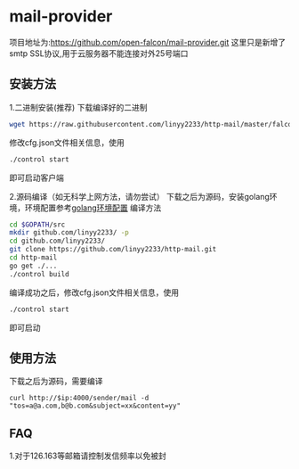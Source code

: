 mail-provider
=============

项目地址为:https://github.com/open-falcon/mail-provider.git
这里只是新增了smtp SSL协议,用于云服务器不能连接对外25号端口

## 安装方法

1.二进制安装(推荐)
下载编译好的二进制
```bash
wget https://raw.githubusercontent.com/linyy2233/http-mail/master/falcon-http-mail
```
修改cfg.json文件相关信息，使用
```bash
./control start
```
即可启动客户端

2.源码编译（如无科学上网方法，请勿尝试）
下载之后为源码，安装golang环境，环境配置参考[golang环境配置](http://book.open-falcon.org/zh/quick_install/prepare.html)
编译方法
```bash
cd $GOPATH/src
mkdir github.com/linyy2233/ -p
cd github.com/linyy2233/
git clone https://github.com/linyy2233/http-mail.git
cd http-mail
go get ./...
./control build
```
编译成功之后，修改cfg.json文件相关信息，使用
```bash
./control start
```
即可启动


## 使用方法
下载之后为源码，需要编译

```
curl http://$ip:4000/sender/mail -d "tos=a@a.com,b@b.com&subject=xx&content=yy"
```

## FAQ

1.对于126.163等邮箱请控制发信频率以免被封
